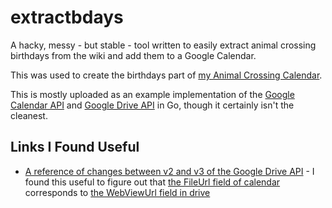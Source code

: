 # extractbdays
A hacky, messy - but stable - tool written to easily extract animal crossing birthdays from the wiki and add them to a Google Calendar.

This was used to create the birthdays part of [my Animal Crossing Calendar](https://github.com/zedseven/ac-calendar).

This is mostly uploaded as an example implementation of the [Google Calendar API](https://developers.google.com/calendar/) and [Google Drive API](https://developers.google.com/drive/) in Go, though it certainly isn't the cleanest.

## Links I Found Useful
* [A reference of changes between v2 and v3 of the Google Drive API](https://developers.google.com/drive/api/v2/v2-to-v3-reference) - I found this useful to figure out that [the FileUrl field of calendar](https://godoc.org/google.golang.org/api/calendar/v3#EventAttachment.FileUrl) corresponds to [the WebViewUrl field in drive](https://godoc.org/google.golang.org/api/drive/v3#File.WebViewLink)
